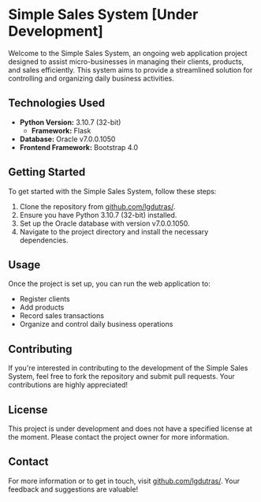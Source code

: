 # Simple Sales System [Under Development]

Welcome to the Simple Sales System, an ongoing web application project designed to assist micro-businesses in managing their clients, products, and sales efficiently. This system aims to provide a streamlined solution for controlling and organizing daily business activities.

## Technologies Used

- **Python Version:** 3.10.7 (32-bit)
  - **Framework:** Flask
- **Database:** Oracle v7.0.0.1050
- **Frontend Framework:** Bootstrap 4.0

## Getting Started

To get started with the Simple Sales System, follow these steps:

1. Clone the repository from [github.com/lgdutras/](https://github.com/lgdutras/).
2. Ensure you have Python 3.10.7 (32-bit) installed.
3. Set up the Oracle database with version v7.0.0.1050.
4. Navigate to the project directory and install the necessary dependencies.

## Usage

Once the project is set up, you can run the web application to:

- Register clients
- Add products
- Record sales transactions
- Organize and control daily business operations

## Contributing

If you're interested in contributing to the development of the Simple Sales System, feel free to fork the repository and submit pull requests. Your contributions are highly appreciated!

## License

This project is under development and does not have a specified license at the moment. Please contact the project owner for more information.

## Contact

For more information or to get in touch, visit [github.com/lgdutras/](https://github.com/lgdutras/). Your feedback and suggestions are valuable!
